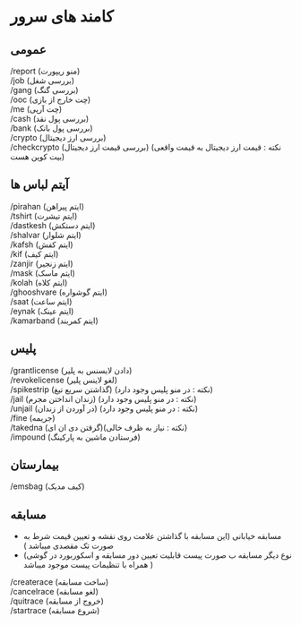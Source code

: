 # کامند های سرور
## عمومی
<div class= "code-block">
<span class="orange">/report</span><span class="blue"> (منو ریپورت)</span><br>
<span class="orange">/job</span><span class="blue"> (بررسی شغل)</span><br>
<span class="orange">/gang</span><span class="blue"> (بررسی گنگ)</span><br>
<span class="orange">/ooc</span><span class="blue"> (چت خارج از بازی)</span><br>
<span class="orange">/me</span><span class="blue"> (چت آرپی)</span><br>
<span class="orange">/cash</span><span class="blue"> (بررسی پول نقد)</span><br>
<span class="orange">/bank</span><span class="blue"> (بررسی پول بانک)</span><br>
<span class="orange">/crypto</span><span class="blue"> (بررسی ارز دیجیتال)</span><br>
<span class="orange">/checkcrypto</span><span class="blue"> (بررسی قیمت ارز دیجیتال) (نکته : قیمت ارز دیجیتال به قیمت واقعی بیت کوین هست)</span><br>
</div>

## آیتم لباس ها

<div class= "code-block">
  <span class="orange">/pirahan</span><span class="blue"> (ایتم پیراهن)</span><br>
  <span class="orange">/tshirt</span><span class="blue"> (ایتم تیشرت)</span><br>
  <span class="orange">/dastkesh</span><span class="blue"> (ایتم دستکش)</span><br>
  <span class="orange">/shalvar</span><span class="blue"> (ایتم شلوار)</span><br>
  <span class="orange">/kafsh</span><span class="blue"> (ایتم کفش)</span><br>
  <span class="orange">/kif</span><span class="blue"> (ایتم کیف)</span><br>
  <span class="orange">/zanjir</span><span class="blue"> (ایتم زنجیر)</span><br>
  <span class="orange">/mask</span><span class="blue"> (ایتم ماسک)</span><br>
  <span class="orange">/kolah</span><span class="blue"> (ایتم کلاه)</span><br>
  <span class="orange">/ghooshvare</span><span class="blue"> (ایتم گوشواره)</span><br>
  <span class="orange">/saat</span><span class="blue"> (ایتم ساعت)</span><br>
  <span class="orange">/eynak</span><span class="blue"> (ایتم عینک)</span><br>
  <span class="orange">/kamarband</span><span class="blue"> (ایتم کمربند)</span><br>
</div>



## پلیس
<div class= "code-block">
  <span class="orange">/grantlicense</span><span class="blue"> (دادن لایسنس به پلیر)</span><br>
  <span class="orange">/revokelicense</span><span class="blue"> (لغو لاینس پلیر)</span><br>
  <span class="orange">/spikestrip</span><span class="blue"> (گذاشتن سریع تیغ) (نکته : در منو پلیس وجود دارد)</span><br>
  <span class="orange">/jail</span><span class="blue"> (زندان انداختن مجرم) (نکته : در منو پلیس وجود دارد)</span><br>
  <span class="orange">/unjail</span><span class="blue"> (در آوردن از زندان) (نکته : در منو پلیس وجود دارد)</span><br>
  <span class="orange">/fine</span><span class="blue"> (جریمه)</span><br>
  <span class="orange">/takedna</span><span class="blue"> (گرقتن دی ان ای)(نکته : نیاز به ظرف خالی)</span><br>
  <span class="orange">/impound</span><span class="blue"> (فرستادن ماشین به پارکینگ)</span><br>
</div>


## بیمارستان
<div class= "code-block">
  <span class="orange">/emsbag</span><span class="blue"> (کیف مدیک)</span><br>
</div>

##  مسابقه
-  مسابقه خیابانی (این مسابقه با گذاشتن علامت روی نقشه و تعیین قیمت شرط به صورت تک مقصدی میباشد )
- (نوع دیگر مسابقه ب صورت پیست قابلیت تعیین دور مسابقه و اسکوربورد در گوشی همراه با تنظیمات پیست موجود میباشد )

<div class= "code-block">
  <span class="orange">/createrace</span><span class="blue"> (ساخت مسابقه)</span><br>
  <span class="orange">/cancelrace</span><span class="blue"> (لغو مسابقه)</span><br>
  <span class="orange">/quitrace</span><span class="blue"> (خروج  از مسابقه)</span><br>
  <span class="orange">/startrace</span><span class="blue"> (شروع مسابقه)</span><br>
</div>     



